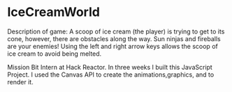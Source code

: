 # IceCreamWorld
Description of game: 
A scoop of ice cream (the player) is trying to get to its cone, however, there are obstacles along the way.  Sun ninjas and fireballs are your enemies! Using the left and right arrow keys allows the scoop of ice cream to avoid being melted. 

Mission Bit Intern at Hack Reactor. 
In three weeks I built this JavaScript Project.  I used the Canvas API to create the animations,graphics, and to render it.  
